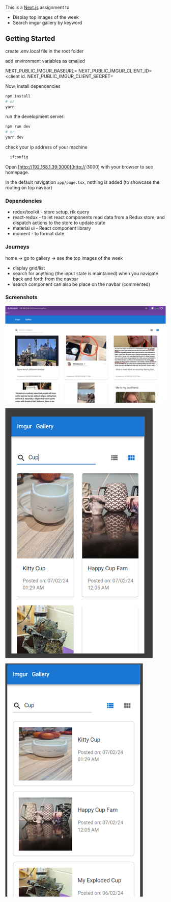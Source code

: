 This is a [Next.js](https://nextjs.org/) assignment to 
- Display top images of the week
- Search imgur gallery by keyword

## Getting Started

create .env.local file in the root folder

add environment variables as emailed 

NEXT_PUBLIC_IMGUR_BASEURL=<api url>
NEXT_PUBLIC_IMGUR_CLIENT_ID=<client id.
NEXT_PUBLIC_IMGUR_CLIENT_SECRET=<client secret>

Now, install dependencies

```bash
npm install
# or
yarn
```

run the development server:

```bash
npm run dev
# or
yarn dev
```

check your ip address of your machine

```bash
  ifconfig
```

Open [http://192.168.1.39:3000](http://<ipaddress>:3000) with your browser to see homepage.

In the default navigation `app/page.tsx`, nothing is added (to showcase the routing on top navbar) 

### Dependencies

- redux/toolkit - store setup, rtk query
- react-redux - to let react components read data from a Redux store, and dispatch actions to the store to update state
- material ui - React component library
- moment - to format date

### Journeys
home -> go to gallery -> see the top images of the week
- display grid/list
- search for anything (the input state is maintained) when you navigate back and forth from the navbar
- search component can also be place on the navbar (commented)

### Screenshots

![Desktop view](https://github.com/kapilrc/next-imgur/blob/master/docs/Desktop.png)



![Mobile view search result](https://github.com/kapilrc/next-imgur/blob/master/docs/mobile-search-by-key.png)



![List view](https://github.com/kapilrc/next-imgur/blob/master/docs/list%20view.png)